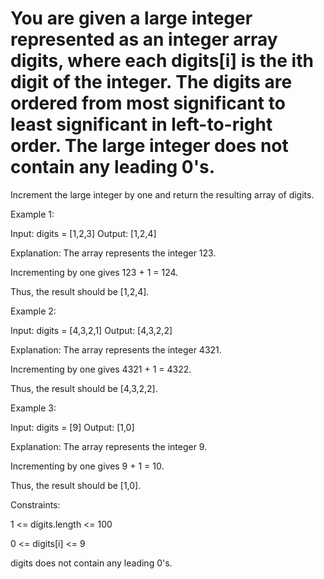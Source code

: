 # You are given a large integer represented as an integer array digits, where each digits[i] is the ith digit of the integer. The digits are ordered from most significant to least significant in left-to-right order. The large integer does not contain any leading 0's.

Increment the large integer by one and return the resulting array of digits.

 

Example 1:

Input: digits = [1,2,3]
Output: [1,2,4]

Explanation: The array represents the integer 123.

Incrementing by one gives 123 + 1 = 124.

Thus, the result should be [1,2,4].


Example 2:

Input: digits = [4,3,2,1]
Output: [4,3,2,2]

Explanation: The array represents the integer 4321.

Incrementing by one gives 4321 + 1 = 4322.

Thus, the result should be [4,3,2,2].


Example 3:

Input: digits = [9]
Output: [1,0]

Explanation: The array represents the integer 9.

Incrementing by one gives 9 + 1 = 10.

Thus, the result should be [1,0].

 

Constraints:

1 <= digits.length <= 100

0 <= digits[i] <= 9

digits does not contain any leading 0's.